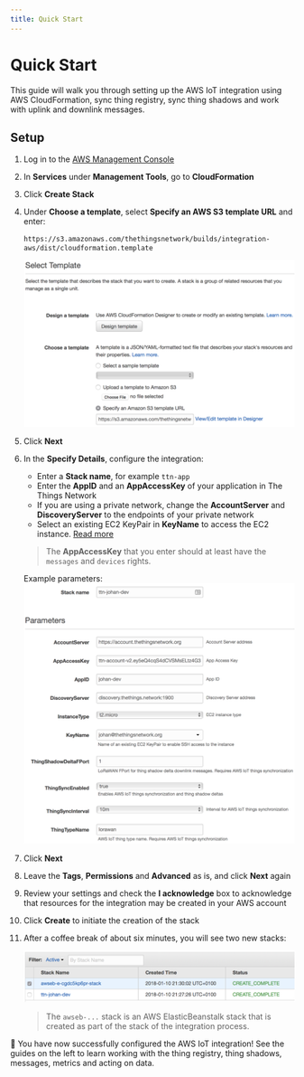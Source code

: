 ```yaml
---
title: Quick Start
---
```


# Quick Start

This guide will walk you through setting up the AWS IoT integration using AWS CloudFormation, sync thing registry, sync thing shadows and work with uplink and downlink messages.

## Setup

1. Log in to the [AWS Management Console](http://console.aws.amazon.com)
2. In **Services** under **Management Tools**, go to **CloudFormation**
3. Click **Create Stack**
4. Under **Choose a template**, select **Specify an AWS S3 template URL** and enter:

   ```
   https://s3.amazonaws.com/thethingsnetwork/builds/integration-aws/dist/cloudformation.template
   ```

   ![Select Template](select-template.png)

5. Click **Next**
6. In the **Specify Details**, configure the integration:

   * Enter a **Stack name**, for example `ttn-app`
   * Enter the **AppID** and an **AppAccessKey** of your application in The Things Network
   * If you are using a private network, change the **AccountServer** and **DiscoveryServer** to the endpoints of your private network
   * Select an existing EC2 KeyPair in **KeyName** to access the EC2 instance. [Read more](https://docs.aws.amazon.com/AWSEC2/latest/UserGuide/ec2-key-pairs.html)

   > The **AppAccessKey** that you enter should at least have the `messages` and `devices` rights.

   Example parameters:
   ![Parameters](parameters.png)

7. Click **Next**
8. Leave the **Tags**, **Permissions** and **Advanced** as is, and click **Next** again
9. Review your settings and check the **I acknowledge** box to acknowledge that resources for the integration may be created in your AWS account
10. Click **Create** to initiate the creation of the stack
11. After a coffee break of about six minutes, you will see two new stacks:

    ![Stacks](stacks.png)

    > The `awseb-...` stack is an AWS ElasticBeanstalk stack that is created as part of the stack of the integration process.

🎉 You have now successfully configured the AWS IoT integration! See the guides on the left to learn working with the thing registry, thing shadows, messages, metrics and acting on data.

